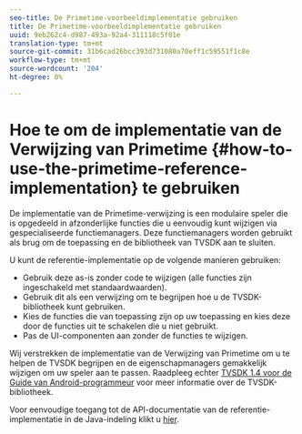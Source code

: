 ```yaml
---
seo-title: De Primetime-voorbeeldimplementatie gebruiken
title: De Primetime-voorbeeldimplementatie gebruiken
uuid: 9eb262c4-d987-493a-92a4-311118c5f01e
translation-type: tm+mt
source-git-commit: 31b6cad26bcc393d731080a70eff1c59551f1c8e
workflow-type: tm+mt
source-wordcount: '204'
ht-degree: 0%

---
```



# Hoe te om de implementatie van de Verwijzing van Primetime {#how-to-use-the-primetime-reference-implementation} te gebruiken

De implementatie van de Primetime-verwijzing is een modulaire speler die is opgedeeld in afzonderlijke functies die u eenvoudig kunt wijzigen via gespecialiseerde functiemanagers. Deze functiemanagers worden gebruikt als brug om de toepassing en de bibliotheek van TVSDK aan te sluiten.

U kunt de referentie-implementatie op de volgende manieren gebruiken:

* Gebruik deze as-is zonder code te wijzigen (alle functies zijn ingeschakeld met standaardwaarden).
* Gebruik dit als een verwijzing om te begrijpen hoe u de TVSDK-bibliotheek kunt gebruiken.
* Kies de functies die van toepassing zijn op uw toepassing en kies deze door de functies uit te schakelen die u niet gebruikt.
* Pas de UI-componenten aan zonder de functies te wijzigen.

Wij verstrekken de implementatie van de Verwijzing van Primetime om u te helpen de TVSDK begrijpen en de eigenschapmanagers gemakkelijk wijzigen om uw speler aan te passen. Raadpleeg echter [TVSDK 1.4 voor de Guide van Android-programmeur](https://helpx.adobe.com/content/dam/help/en/primetime/programming-guides/psdk_android.pdf) voor meer informatie over de TVSDK-bibliotheek.

Voor eenvoudige toegang tot de API-documentatie van de referentie-implementatie in de Java-indeling klikt u [hier](https://help.adobe.com/en_US/primetime/api/reference_implementation/android/javadoc/index.html).
